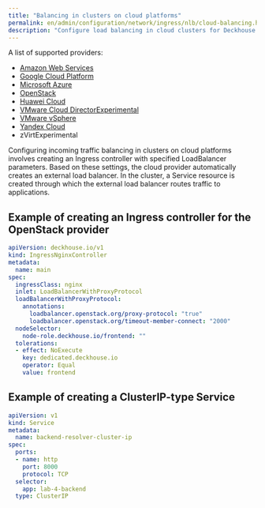 ```yaml
---
title: "Balancing in clusters on cloud platforms"
permalink: en/admin/configuration/network/ingress/nlb/cloud-balancing.html
description: "Configure load balancing in cloud clusters for Deckhouse Kubernetes Platform. AWS, GCP, Azure load balancer integration and cloud-native load balancing setup."
---
```


A list of supported providers:

* [Amazon Web Services](https://aws.amazon.com/)
* [Google Cloud Platform](https://cloud.google.com/)
* [Microsoft Azure](https://azure.microsoft.com/)
* [OpenStack](https://www.openstack.org/)
* [Huawei Cloud](https://cloud.huawei.com/)
* [VMware Cloud DirectorExperimental](https://www.vmware.com/products/cloud-infrastructure/cloud-director)
* [VMware vSphere](https://www.vmware.com/products/cloud-infrastructure/vsphere)
* [Yandex Cloud](https://yandex.cloud/)
* zVirtExperimental

Configuring incoming traffic balancing in clusters on cloud platforms
involves creating an Ingress controller with specified LoadBalancer parameters.
Based on these settings, the cloud provider automatically creates an external load balancer.
In the cluster, a Service resource is created through which the external load balancer routes traffic to applications.

## Example of creating an Ingress controller for the OpenStack provider

```yaml
apiVersion: deckhouse.io/v1
kind: IngressNginxController
metadata:
  name: main
spec:
  ingressClass: nginx
  inlet: LoadBalancerWithProxyProtocol
  loadBalancerWithProxyProtocol:
    annotations:
      loadbalancer.openstack.org/proxy-protocol: "true"
      loadbalancer.openstack.org/timeout-member-connect: "2000"
  nodeSelector:
    node-role.deckhouse.io/frontend: ""
  tolerations:
  - effect: NoExecute
    key: dedicated.deckhouse.io
    operator: Equal
    value: frontend
```

## Example of creating a ClusterIP-type Service

```yaml
apiVersion: v1
kind: Service
metadata:
  name: backend-resolver-cluster-ip
spec:
  ports:
  - name: http
    port: 8000
    protocol: TCP
  selector:
    app: lab-4-backend
  type: ClusterIP
```
